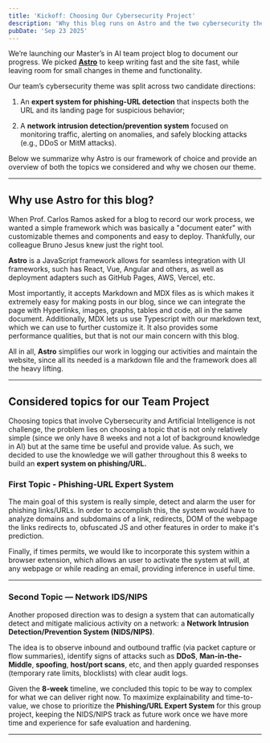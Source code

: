 ```yaml
---
title: 'Kickoff: Choosing Our Cybersecurity Project'
description: 'Why this blog runs on Astro and the two cybersecurity themes we evaluated for our team project'
pubDate: 'Sep 23 2025'
---
```


We’re launching our Master’s in AI team project blog to document our progress. We picked [**Astro**](https://astro.build/) to keep writing fast and the site fast, while leaving room for small changes in theme and functionality.

Our team’s cybersecurity theme was split across two candidate directions:

1. An **expert system for phishing-URL detection** that inspects both the URL and its landing page for suspicious behavior;

2. A **network intrusion detection/prevention system** focused on monitoring traffic, alerting on anomalies, and safely blocking attacks (e.g., DDoS or MitM attacks).

Below we summarize why Astro is our framework of choice and provide an overview of both the topics we considered and why we chosen our theme.

---

## Why use Astro for this blog?

When Prof. Carlos Ramos asked for a blog to record our work process, we wanted a simple framework which was basically a "document eater" with customizable themes and components and easy to deploy. Thankfully, our colleague Bruno Jesus knew just the right tool.

**Astro** is a JavaScript framework allows for seamless integration with UI frameworks, such has React, Vue, Angular and others, as well as deployment adapters such as GitHub Pages, AWS, Vercel, etc.

Most importantly, it accepts Markdown and MDX files as is which makes it extremely easy for making posts in our blog, since we can integrate the page with Hyperlinks, images, graphs, tables and code, all in the same document. Additionally, MDX lets us use Typescript with our markdown text, which we can use to further customize it. It also provides some performance qualities, but that is not our main concern with this blog.

All in all, **Astro** simplifies our work in logging our activities and maintain the website, since all its needed is a markdown file and the framework does all the heavy lifting.

---

## Considered topics for our Team Project

Choosing topics that involve Cybersecurity and Artificial Intelligence is not challenge, the problem lies on choosing a topic that is not only relatively simple (since we only have 8 weeks and not a lot of background knowledge in AI) but at the same time be useful and provide value. As such, we decided to use the knowledge we will gather throughout this 8 weeks to build an **expert system on phishing/URL.**

### First Topic - Phishing-URL Expert System

The main goal of this system is really simple, detect and alarm the user for phishing links/URLs. In order to accomplish this, the system would have to analyze domains and subdomains of a link, redirects, DOM of the webpage the links redirects to, obfuscated JS and other features in order to make it's prediction.

Finally, if times permits, we would like to incorporate this system within a browser extension, which allows an user to activate the system at will, at any webpage or while reading an email, providing inference in useful time.

---

### Second Topic — Network IDS/NIPS

Another proposed direction was to design a system that can automatically detect and mitigate malicious activity on a network: a **Network Intrusion Detection/Prevention System (NIDS/NIPS)**.

The idea is to observe inbound and outbound traffic (via packet capture or flow summaries), identify signs of attacks such as **DDoS**, **Man-in-the-Middle**, **spoofing**, **host/port scans**, etc, and then apply guarded responses (temporary rate limits, blocklists) with clear audit logs.

Given the **8-week** timeline, we concluded this topic to be way to complex for what we can deliver right now. To maximize explainability and time-to-value, we chose to prioritize the **Phishing/URL Expert System** for this group project, keeping the NIDS/NIPS track as future work once we have more time and experience for safe evaluation and hardening.

---
